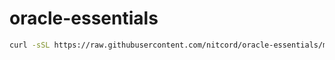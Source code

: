 # oracle-essentials
```bash
curl -sSL https://raw.githubusercontent.com/nitcord/oracle-essentials/main/install.sh | sudo bash
```
